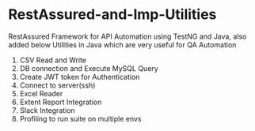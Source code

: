# RestAssured-and-Imp-Utilities
RestAssured Framework for API Automation using TestNG and Java, also added below Utilities in Java which are very useful for QA Automation 

1) CSV Read and Write
2) DB connection and Execute MySQL Query
3) Create JWT token for Authentication
4) Connect to server(ssh)
5) Excel Reader
6) Extent Report Integration
7) Slack Integration
8) Profiling to run suite on multiple envs
